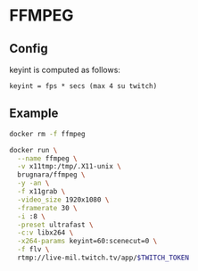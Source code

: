 FFMPEG
======

## Config

keyint is computed as follows:

```
keyint = fps * secs (max 4 su twitch)
```

## Example

```bash
docker rm -f ffmpeg

docker run \
  --name ffmpeg \
  -v x11tmp:/tmp/.X11-unix \
  brugnara/ffmpeg \
  -y -an \
  -f x11grab \
  -video_size 1920x1080 \
  -framerate 30 \
  -i :8 \
  -preset ultrafast \
  -c:v libx264 \
  -x264-params keyint=60:scenecut=0 \
  -f flv \
  rtmp://live-mil.twitch.tv/app/$TWITCH_TOKEN
```
